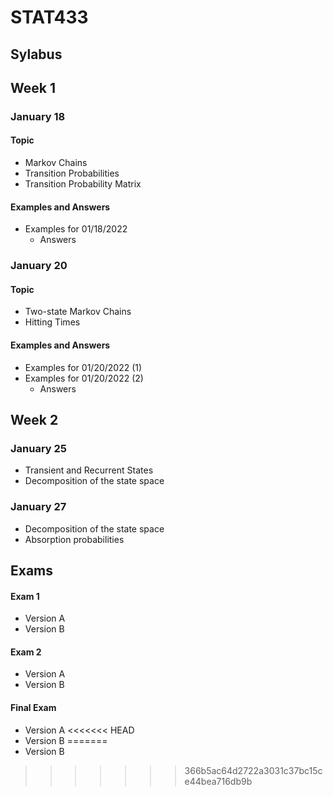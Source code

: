# STAT433

## Sylabus

## Week 1

### January 18

#### Topic

- Markov Chains 
- Transition Probabilities
- Transition Probability Matrix

#### Examples and Answers

- Examples for 01/18/2022
  - Answers

### January 20

#### Topic

- Two-state Markov Chains
- Hitting Times

#### Examples and Answers

- Examples for 01/20/2022 (1)
- Examples for 01/20/2022 (2)
  - Answers

## Week 2

### January 25

- Transient and Recurrent States
- Decomposition of the state space

### January 27

- Decomposition of the state space
- Absorption probabilities

## Exams

#### Exam 1

- Version A
- Version B

#### Exam 2

- Version A
- Version B

#### Final Exam

- Version A
<<<<<<< HEAD
- Version B
=======
- Version B
>>>>>>> 366b5ac64d2722a3031c37bc15ce44bea716db9b
